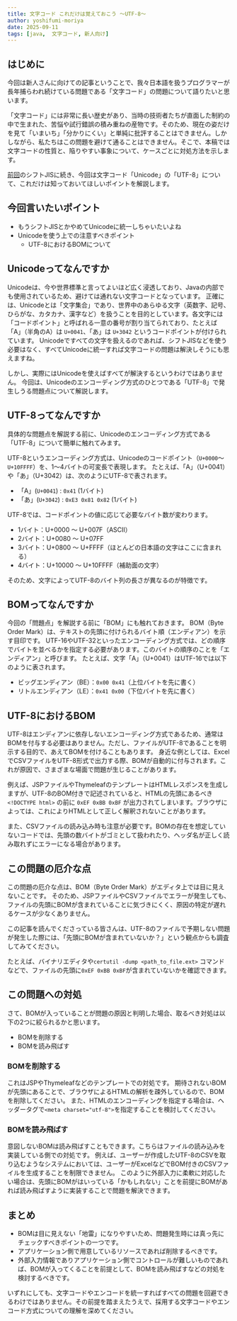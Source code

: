 ```yaml
---
title: 文字コード これだけは覚えておこう ～UTF-8～
author: yoshifumi-moriya
date: 2025-09-11
tags: [java,  文字コード, 新人向け]
---
```


## はじめに

今回は新人さんに向けての記事ということで、我々日本語を扱うプログラマーが長年捕らわれ続けている問題である「文字コード」の問題について語りたいと思います。

「文字コード」には非常に長い歴史があり、当時の技術者たちが直面した制約の中で生まれた、苦悩や試行錯誤の積み重ねの産物です。そのため、現在の姿だけを見て「いまいち」「分かりにくい」と単純に批評することはできません。しかしながら、私たちはこの問題を避けて通ることはできません。そこで、本稿では文字コードの性質と、陥りやすい事象について、ケースごとに対処方法を示します。

[前回](/blogs/2024/06/16/moji-code1/)のシフトJISに続き、今回は文字コード「Unicode」の「UTF-8」について、これだけは知っておいてほしいポイントを解説します。

## 今回言いたいポイント

* もうシフトJISとかやめてUnicodeに統一しちゃいたいよね
* Unicodeを使う上での注意すべきポイント
  * UTF-8におけるBOMについて

## Unicodeってなんですか

Unicodeは、今や世界標準と言ってよいほど広く浸透しており、Javaの内部でも使用されているため、避けては通れない文字コードとなっています。
正確には、Unicodeとは「文字集合」であり、世界中のあらゆる文字（英数字、記号、ひらがな、カタカナ、漢字など）を扱うことを目的としています。各文字には「コードポイント」と呼ばれる一意の番号が割り当てられており、たとえば「A」（半角のA）は `U+0041`、「あ」は `U+3042` というコードポイントが付けられています。
Unicodeですべての文字を扱えるのであれば、シフトJISなどを使う必要はなく、すべてUnicodeに統一すれば文字コードの問題は解決しそうにも思えますね。

しかし、実際にはUnicodeを使えばすべてが解決するというわけではありません。
今回は、Unicodeのエンコーディング方式のひとつである「UTF-8」で発生しうる問題点について解説します。

## UTF-8ってなんですか

具体的な問題点を解説する前に、Unicodeのエンコーディング方式である「UTF-8」について簡単に触れてみます。

UTF-8というエンコーディング方式は、Unicodeのコードポイント（`U+0000`〜`U+10FFFF`）を、1〜4バイトの可変長で表現します。
たとえば、「A」（U+0041）や「あ」（U+3042）は、次のようにUTF-8で表されます。

* 「A」(`U+0041`) : `0x41` (1バイト)
* 「あ」(`U+3042`) : `0xE3 0x81 0x82` (1バイト)

UTF-8では、コードポイントの値に応じて必要なバイト数が変わります。

* 1バイト：U+0000 ～ U+007F（ASCII）
* 2バイト：U+0080 ～ U+07FF
* 3バイト：U+0800 ～ U+FFFF（ほとんどの日本語の文字はここに含まれる）
* 4バイト：U+10000 ～ U+10FFFF（補助面の文字）

そのため、文字によってUTF-8のバイト列の長さが異なるのが特徴です。

## BOMってなんですか

今回の「問題点」を解説する前に「BOM」にも触れておきます。
BOM（Byte Order Mark）は、テキストの先頭に付けられるバイト順（エンディアン）を示す目印です。
UTF-16やUTF-32といったエンコーディング方式では、どの順序でバイトを並べるかを指定する必要があります。このバイトの順序のことを「エンディアン」と呼びます。
たとえば、文字「A」（U+0041）はUTF-16では以下のように表されます。

* ビッグエンディアン（BE）：`0x00 0x41`（上位バイトを先に書く）
* リトルエンディアン（LE）：`0x41 0x00`（下位バイトを先に書く）

## UTF-8におけるBOM

UTF-8はエンディアンに依存しないエンコーディング方式であるため、通常はBOMを付与する必要はありません。ただし、ファイルがUTF-8であることを明示する目的で、あえてBOMを付けることもあります。
身近な例としては、ExcelでCSVファイルをUTF-8形式で出力する際、BOMが自動的に付与されます。これが原因で、さまざまな場面で問題が生じることがあります。

例えば、JSPファイルやThymeleafのテンプレートはHTMLレスポンスを生成しますが、UTF-8のBOM付きで記述されていると、HTMLの先頭にあるべき `<!DOCTYPE html>` の前に `0xEF 0xBB 0xBF` が出力されてしまいます。ブラウザによっては、これによりHTMLとして正しく解釈されないことがあります。

また、CSVファイルの読み込み時も注意が必要です。BOMの存在を想定していないコードでは、先頭の数バイトがゴミとして扱われたり、ヘッダ名が正しく読み取れずにエラーになる場合があります。

## この問題の厄介な点

この問題の厄介な点は、BOM（Byte Order Mark）がエディタ上では目に見えないことです。
そのため、JSPファイルやCSVファイルでエラーが発生しても、ファイルの先頭にBOMが含まれていることに気づきにくく、原因の特定が遅れるケースが少なくありません。

この記事を読んでくださっている皆さんは、UTF-8のファイルで予期しない問題が発生した際には、「先頭にBOMが含まれていないか？」という観点からも調査してみてください。

たとえば、バイナリエディタや`certutil -dump <path_to_file.ext>` コマンドなどで、ファイルの先頭に`0xEF 0xBB 0xBF`が含まれていないかを確認できます。

## この問題への対処

さて、BOMが入っていることが問題の原因と判明した場合、取るべき対処は以下の2つに絞られるかと思います。

* BOMを削除する
* BOMを読み飛ばす

### BOMを削除する

これはJSPやThymeleafなどのテンプレートでの対処です。
期待されないBOMが先頭にあることで、ブラウザによるHTMLの解析を疎外しているので、BOMを削除してください。
また、HTMLのエンコーディングを指定する場合は、ヘッダータグで`<meta charset="utf-8">`を指定することを検討してください。

### BOMを読み飛ばす

意図しないBOMは読み飛ばすこともできます。こちらはファイルの読み込みを実装している側での対処です。
例えば、ユーザーが作成したUTF-8のCSVを取り込むようなシステムにおいては、ユーザーがExcelなどでBOM付きのCSVファイルを生成することを制限できません。
このように外部入力に柔軟に対応したい場合は、先頭にBOMがはいっている「かもしれない」ことを前提にBOMがあれば読み飛ばすように実装することで問題を解決できます。

## まとめ

* BOMは目に見えない「地雷」になりやすいため、問題発生時には真っ先にチェックすべきポイントの一つです。
* アプリケーション側で用意しているリソースであれば削除するべきです。
* 外部入力情報でありアプリケーション側でコントロールが難しいものであれば、BOMが入ってくることを前提として、BOMを読み飛ばすなどの対処を検討するべきです。

いずれにしても、文字コードやエンコードを統一すればすべての問題を回避できるわけではありません。その前提を踏まえたうえで、採用する文字コードやエンコード方式についての理解を深めてください。
